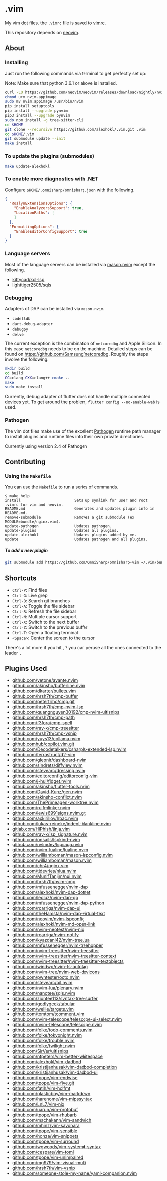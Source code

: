 .vim
====

My vim dot files. the `.vimrc` file is saved to [vimrc](https://github.com/alexhokl/.vim/blob/master/vimrc).

This repository depends on [neovim](https://neovim.io/).

## About

### Installing

Just run the following commands via terminal to get perfectly set up:

Note: Make sure that python 3.6.1 or above is installed.

```sh
curl -LO https://github.com/neovim/neovim/releases/download/nightly/nvim.appimage
chmod u+x nvim.appimage
sudo mv nvim.appimage /usr/bin/nvim
pip install setuptools
pip install --upgrade pynvim
pip3 install --upgrade pynvim
sudo npm install -g tree-sitter-cli
cd $HOME
git clone --recursive https://github.com/alexhokl/.vim.git .vim
cd $HOME/.vim
git submodule update --init
make install
```

### To update the plugins (submodules)

```sh
make update-alexhokl
```

### To enable more diagnostics with .NET

Configure `$HOME/.omnisharp/omnisharp.json` with the following.

```json
{
  "RoslynExtensionsOptions": {
    "EnableAnalyzersSupport": true,
    "LocationPaths": [
    ]
  },
  "FormattingOptions": {
    "EnableEditorConfigSupport": true
  }
}
```

### Language servers

Most of the language servers can be installed via
[mason.nvim](https://github.com/williamboman/mason.nvim) except the following.

- [kittycad/kcl-lsp](https://github.com/kittycad/kcl-lsp)
- [lighttiger2505/sqls](https://github.com/lighttiger2505/sqls)

### Debugging

Adapters of DAP can be installed via `mason.nvim`.

- `codelldb`
- `dart-debug-adapter`
- `debugpy`
- `delve`

The current exception is the combination of `netcoredbg` and Apple Silicon. In
this case `netcoredbg` needs to be on the machine. Detailed steps can be found
on https://github.com/Samsung/netcoredbg. Roughly the steps involve the
following.

```sh
mkdir build
cd build
CC=clang CXX=clang++ cmake ..
make
sudo make install
```

Currently, debug adapter of flutter does not handle multiple connected devices
yet. To get around the problem, `flutter config --no-enable-web` is used.

### Pathogen
The vim dot files make use of the excellent [Pathogen](https://github.com/tpope/vim-pathogen) runtime path manager to install plugins and runtime files into their own private directiories.

Currently using version 2.4 of Pathogen

## Contributing

### Using the `Makefile`

You can use the [`Makefile`](Makefile) to run a series of commands.

```console
$ make help
install                        Sets up symlink for user and root .vimrc for vim and neovim.
README.md                      Generates and updates plugin info in README.md.
remove-submodule               Removes a git submodule (ex MODULE=bundle/nginx.vim).
update-pathogen                Updates pathogen.
update-plugins                 Updates all plugins.
update-alexhokl                Updates plugins added by me.
update                         Updates pathogen and all plugins.
```

##### To add a new plugin

```sh
git submodule add https://github.com/OmniSharp/omnisharp-vim ~/.vim/bundle/omnisharp-vim
```

## Shortcuts

- `Ctrl-P`: Find files
- `Ctrl-G`: Live grep
- `Ctrl-B`: Search git branches
- `Ctrl-A`: Toggle the file sidebar
- `Ctrl-R`: Refresh the file sidebar
- `Ctrl-N`: Multiple cursor support
- `Ctrl-X`: Switch to the next buffer
- `Ctrl-Z`: Switch to the previous buffer
- `Ctrl-T`: Open a floating terminal
- `<Space>`: Center the screen to the cursor

There's a lot more if you hit `,?` you can peruse all the ones connected to the leader `,`

## Plugins Used
* [github.com/yetone/avante.nvim](https://github.com/yetone/avante.nvim.git)
* [github.com/akinsho/bufferline.nvim](https://github.com/akinsho/bufferline.nvim.git)
* [github.com/dkarter/bullets.vim](https://github.com/dkarter/bullets.vim)
* [github.com/hrsh7th/cmp-buffer](https://github.com/hrsh7th/cmp-buffer.git)
* [github.com/petertriho/cmp.git](https://github.com/petertriho/cmp-git.git)
* [github.com/hrsh7th/cmp-nvim-lsp](https://github.com/hrsh7th/cmp-nvim-lsp.git)
* [github.com/quangnguyen30192/cmp-nvim-ultisnips](https://github.com/quangnguyen30192/cmp-nvim-ultisnips)
* [github.com/hrsh7th/cmp-path](https://github.com/hrsh7th/cmp-path.git)
* [github.com/f3fora/cmp-spell](https://github.com/f3fora/cmp-spell.git)
* [github.com/ray-x/cmp-treesitter](https://github.com/ray-x/cmp-treesitter)
* [github.com/hrsh7th/cmp-vsnip](https://github.com/hrsh7th/cmp-vsnip.git)
* [github.com/yuys13/collama.nvim](https://github.com/yuys13/collama.nvim)
* [github.comhub/copilot.vim.git](https://github.com/github/copilot.vim.git)
* [github.com/Decodetalkers/csharpls-extended-lsp.nvim](https://github.com/Decodetalkers/csharpls-extended-lsp.nvim)
* [github.com/terrastruct/d2-vim](https://github.com/terrastruct/d2-vim)
* [github.com/glepnir/dashboard-nvim](https://github.com/glepnir/dashboard-nvim.git)
* [github.com/sindrets/diffview.nvim](https://github.com/sindrets/diffview.nvim)
* [github.com/stevearc/dressing.nvim](https://github.com/stevearc/dressing.nvim.git)
* [github.com/editorconfig/editorconfig-vim](https://github.com/editorconfig/editorconfig-vim)
* [github.com/j-hui/fidget.nvim](https://github.com/j-hui/fidget.nvim)
* [github.com/akinsho/flutter-tools.nvim](https://github.com/akinsho/flutter-tools.nvim)
* [github.com/David-Kunz/gen.nvim](https://github.com/David-Kunz/gen.nvim)
* [github.com/akinsho-conflict.nvim](https://github.com/akinsho/git-conflict.nvim)
* [github.com/ThePrimeagen-worktree.nvim](https://github.com/ThePrimeagen/git-worktree.nvim)
* [github.com/ruifmlinker.nvim](https://github.com/ruifm/gitlinker.nvim)
* [github.com/lewis6991signs.nvim.git](https://github.com/lewis6991/gitsigns.nvim.git)
* [github.com/axkirillov/hbac.nvim](https://github.com/axkirillov/hbac.nvim)
* [github.com/lukas-reineke/indent-blankline.nvim](https://github.com/lukas-reineke/indent-blankline.nvim.git)
* [gitlab.com/HiPhish/jinja.vim](https://gitlab.com/HiPhish/jinja.vim)
* [github.com/ray-x/lsp_signature.nvim](https://github.com/ray-x/lsp_signature.nvim)
* [github.com/onsails/lspkind-nvim](https://github.com/onsails/lspkind-nvim)
* [github.com/nvimdev/lspsaga.nvim](https://github.com/nvimdev/lspsaga.nvim.git)
* [github.com/nvim-lualine/lualine.nvim](https://github.com/nvim-lualine/lualine.nvim.git)
* [github.com/williamboman/mason-lspconfig.nvim](https://github.com/williamboman/mason-lspconfig.nvim)
* [github.com/williamboman/mason.nvim](https://github.com/williamboman/mason.nvim)
* [github.com/chr4/nginx.vim](https://github.com/chr4/nginx.vim.git)
* [github.com/tjdevries/nlua.nvim](https://github.com/tjdevries/nlua.nvim)
* [github.com/MunifTanjim/nui.nvim](https://github.com/MunifTanjim/nui.nvim.git)
* [github.com/hrsh7th/nvim-cmp](https://github.com/hrsh7th/nvim-cmp.git)
* [github.com/mfussenegger/nvim-dap](https://github.com/mfussenegger/nvim-dap)
* [github.com/alexhokl/nvim-dap-dotnet](https://github.com/alexhokl/nvim-dap-dotnet)
* [github.com/leoluz/nvim-dap-go](https://github.com/leoluz/nvim-dap-go)
* [github.com/mfussenegger/nvim-dap-python](https://github.com/mfussenegger/nvim-dap-python)
* [github.com/rcarriga/nvim-dap-ui](https://github.com/rcarriga/nvim-dap-ui)
* [github.com/theHamsta/nvim-dap-virtual-text](https://github.com/theHamsta/nvim-dap-virtual-text)
* [github.com/neovim/nvim-lspconfig](https://github.com/neovim/nvim-lspconfig.git)
* [github.com/alexhokl/nvim-md-open-link](https://github.com/alexhokl/nvim-md-open-link)
* [github.com/nvim-neotest/nvim-nio](https://github.com/nvim-neotest/nvim-nio)
* [github.com/rcarriga/nvim-notify](https://github.com/rcarriga/nvim-notify)
* [github.com/kyazdani42/nvim-tree.lua](https://github.com/kyazdani42/nvim-tree.lua.git)
* [github.com/mfussenegger/nvim-treehopper](https://github.com/mfussenegger/nvim-treehopper)
* [github.com/nvim-treesitter/nvim-treesitter](https://github.com/nvim-treesitter/nvim-treesitter.git)
* [github.com/nvim-treesitter/nvim-treesitter-context](https://github.com/nvim-treesitter/nvim-treesitter-context)
* [github.com/nvim-treesitter/nvim-treesitter-textobjects](https://github.com/nvim-treesitter/nvim-treesitter-textobjects)
* [github.com/windwp/nvim-ts-autotag](https://github.com/windwp/nvim-ts-autotag)
* [github.com/nvim-tree/nvim-web-devicons](https://github.com/nvim-tree/nvim-web-devicons.git)
* [github.com/pwntester/octo.nvim](https://github.com/pwntester/octo.nvim.git)
* [github.com/stevearc/oil.nvim](https://github.com/stevearc/oil.nvim.git)
* [github.com/nvim-lua/plenary.nvim](https://github.com/nvim-lua/plenary.nvim.git)
* [github.com/nanotee/sqls.nvim](https://github.com/nanotee/sqls.nvim)
* [github.com/ziontee113/syntax-tree-surfer](https://github.com/ziontee113/syntax-tree-surfer)
* [github.com/godlygeek/tabular](https://github.com/godlygeek/tabular)
* [github.com/wellle/targets.vim](https://github.com/wellle/targets.vim)
* [github.com/tomtom/tcomment_vim](https://github.com/tomtom/tcomment_vim)
* [github.com/nvim-telescope/telescope-ui-select.nvim](https://github.com/nvim-telescope/telescope-ui-select.nvim)
* [github.com/nvim-telescope/telescope.nvim](https://github.com/nvim-telescope/telescope.nvim.git)
* [github.com/folke/todo-comments.nvim](https://github.com/folke/todo-comments.nvim)
* [github.com/folke/tokyonight.nvim](https://github.com/folke/tokyonight.nvim.git)
* [github.com/folke/trouble.nvim](https://github.com/folke/trouble.nvim)
* [github.com/folke/twilight.nvim](https://github.com/folke/twilight.nvim)
* [github.com/SirVer/ultisnips](https://github.com/SirVer/ultisnips)
* [github.com/ntpeters/vim-better-whitespace](https://github.com/ntpeters/vim-better-whitespace.git)
* [github.com/alexhokl/vim-dadbod](https://github.com/alexhokl/vim-dadbod)
* [github.com/kristijanhusak/vim-dadbod-completion](https://github.com/kristijanhusak/vim-dadbod-completion)
* [github.com/kristijanhusak/vim-dadbod-ui](https://github.com/kristijanhusak/vim-dadbod-ui)
* [github.com/tpope/vim-endwise](https://github.com/tpope/vim-endwise.git)
* [github.com/tpope/vim-five.git](https://github.com/tpope/vim-fugitive.git)
* [github.com/fatih/vim-hclfmt](https://github.com/fatih/vim-hclfmt.git)
* [github.com/plasticboy/vim-markdown](https://github.com/plasticboy/vim-markdown.git)
* [github.com/harenome/vim-mipssyntax](https://github.com/harenome/vim-mipssyntax.git)
* [github.com/LnL7/vim-nix](https://github.com/LnL7/vim-nix.git)
* [github.com/uarun/vim-protobuf](https://github.com/uarun/vim-protobuf.git)
* [github.com/tpope/vim-rhubarb](https://github.com/tpope/vim-rhubarb.git)
* [github.com/machakann/vim-sandwich](https://github.com/machakann/vim-sandwich)
* [github.com/mhinz/vim-sayonara](https://github.com/mhinz/vim-sayonara)
* [github.com/tpope/vim-sensible](https://github.com/tpope/vim-sensible.git)
* [github.com/honza/vim-snippets](https://github.com/honza/vim-snippets)
* [github.com/tpope/vim-surround](https://github.com/tpope/vim-surround.git)
* [github.com/wgwoods/vim-systemd-syntax](https://github.com/wgwoods/vim-systemd-syntax.git)
* [github.com/cespare/vim-toml](https://github.com/cespare/vim-toml.git)
* [github.com/tpope/vim-unimpaired](https://github.com/tpope/vim-unimpaired)
* [github.com/mg979/vim-visual-multi](https://github.com/mg979/vim-visual-multi.git)
* [github.com/hrsh7th/vim-vsnip](https://github.com/hrsh7th/vim-vsnip.git)
* [github.com/someone-stole-my-name/yaml-companion.nvim](https://github.com/someone-stole-my-name/yaml-companion.nvim)
